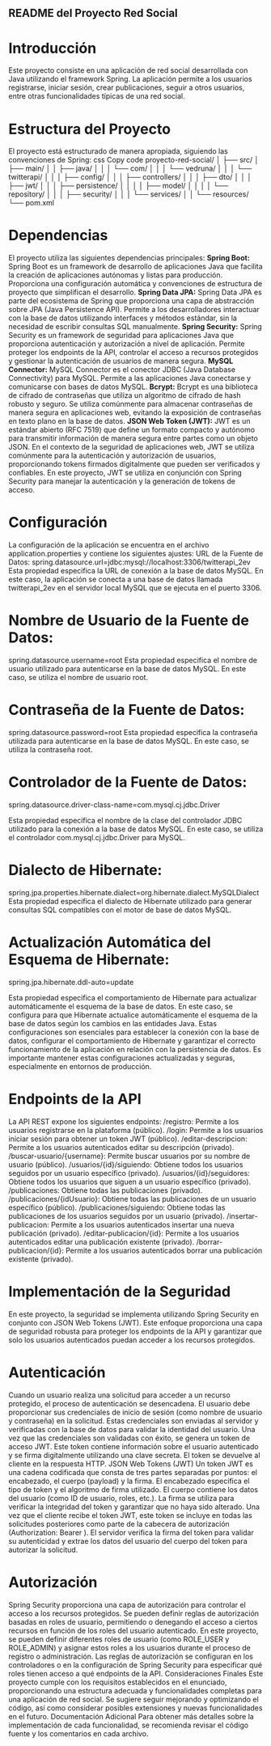 ## README del Proyecto Red Social
# Introducción
Este proyecto consiste en una aplicación de red social desarrollada con Java utilizando el framework Spring.
La aplicación permite a los usuarios registrarse, iniciar sesión, crear publicaciones, seguir a otros usuarios, entre otras funcionalidades típicas de una red social.
# Estructura del Proyecto
El proyecto está estructurado de manera apropiada, siguiendo las convenciones de Spring:
css
Copy code
proyecto-red-social/
│
├── src/
│ ├── main/
│ │ ├── java/
│ │ │ └── com/
│ │ │ └── vedruna/
│ │ │ └── twitterapi/
│ │ │ ├── config/
│ │ │ ├── controllers/
│ │ │ ├── dto/
│ │ │ ├── jwt/
│ │ │ ├── persistence/
│ │ │ │ ├── model/
│ │ │ │ └── repository/
│ │ │ ├── security/
│ │ │ └── services/
│ │ └── resources/
└── pom.xml


# Dependencias
El proyecto utiliza las siguientes dependencias principales:
**Spring Boot:** Spring Boot es un framework de desarrollo de aplicaciones Java que facilita la creación de aplicaciones autónomas y listas para producción. Proporciona una configuración automática y convenciones de estructura de proyecto que simplifican el desarrollo.
**Spring Data JPA:** Spring Data JPA es parte del ecosistema de Spring que proporciona una capa de abstracción sobre JPA (Java Persistence API). Permite a los desarrolladores interactuar con la base de datos utilizando interfaces y métodos estándar, sin la necesidad de escribir consultas SQL manualmente.
**Spring Security:** Spring Security es un framework de seguridad para aplicaciones Java que proporciona autenticación y autorización a nivel de aplicación. Permite proteger los endpoints de la API, controlar el acceso a recursos protegidos y gestionar la autenticación de usuarios de manera segura.
**MySQL Connector:** MySQL Connector es el conector JDBC (Java Database Connectivity) para MySQL. Permite a las aplicaciones Java conectarse y comunicarse con bases de datos MySQL.
**Bcrypt:** Bcrypt es una biblioteca de cifrado de contraseñas que utiliza un algoritmo de cifrado de hash robusto y seguro. Se utiliza comúnmente para almacenar contraseñas de manera segura en aplicaciones web, evitando la exposición de contraseñas en texto plano en la base de datos.
**JSON Web Token (JWT):** JWT es un estándar abierto (RFC 7519) que define un formato compacto y autónomo para transmitir información de manera segura entre partes como un objeto JSON. En el contexto de la seguridad de aplicaciones web, JWT se utiliza comúnmente para la autenticación y autorización de usuarios, proporcionando tokens firmados digitalmente que pueden ser verificados y confiables. En este proyecto, JWT se utiliza en conjunción con Spring Security para manejar la autenticación y la generación de tokens de acceso.


# Configuración
La configuración de la aplicación se encuentra en el archivo application.properties y contiene los siguientes ajustes:
URL de la Fuente de Datos:
spring.datasource.url=jdbc:mysql://localhost:3306/twitterapi_2ev
Esta propiedad especifica la URL de conexión a la base de datos MySQL. En este caso, la aplicación se conecta a una base de datos llamada twitterapi_2ev en el servidor local MySQL que se ejecuta en el puerto 3306.

# Nombre de Usuario de la Fuente de Datos:
spring.datasource.username=root
Esta propiedad especifica el nombre de usuario utilizado para autenticarse en la base de datos MySQL. En este caso, se utiliza el nombre de usuario root.

# Contraseña de la Fuente de Datos:
spring.datasource.password=root
Esta propiedad especifica la contraseña utilizada para autenticarse en la base de datos MySQL. En este caso, se utiliza la contraseña root.
# Controlador de la Fuente de Datos:
spring.datasource.driver-class-name=com.mysql.cj.jdbc.Driver

Esta propiedad especifica el nombre de la clase del controlador JDBC utilizado para la conexión a la base de datos MySQL. En este caso, se utiliza el controlador com.mysql.cj.jdbc.Driver para MySQL.

# Dialecto de Hibernate:
spring.jpa.properties.hibernate.dialect=org.hibernate.dialect.MySQLDialect
Esta propiedad especifica el dialecto de Hibernate utilizado para generar consultas SQL compatibles con el motor de base de datos MySQL.

# Actualización Automática del Esquema de Hibernate:
spring.jpa.hibernate.ddl-auto=update

Esta propiedad especifica el comportamiento de Hibernate para actualizar automáticamente el esquema de la base de datos. En este caso, se configura para que Hibernate actualice automáticamente el esquema de la base de datos según los cambios en las entidades Java.
Estas configuraciones son esenciales para establecer la conexión con la base de datos, configurar el comportamiento de Hibernate y garantizar el correcto funcionamiento de la aplicación en relación con la persistencia de datos. Es importante mantener estas configuraciones actualizadas y seguras, especialmente en entornos de producción.
# Endpoints de la API
La API REST expone los siguientes endpoints:
/registro: Permite a los usuarios registrarse en la plataforma (público).
/login: Permite a los usuarios iniciar sesión para obtener un token JWT (público).
/editar-descripcion: Permite a los usuarios autenticados editar su descripción (privado).
/buscar-usuario/{username}: Permite buscar usuarios por su nombre de usuario (público).
/usuarios/{id}/siguiendo: Obtiene todos los usuarios seguidos por un usuario específico (privado).
/usuarios/{id}/seguidores: Obtiene todos los usuarios que siguen a un usuario específico (privado).
/publicaciones: Obtiene todas las publicaciones (privado).
/publicaciones/{idUsuario}: Obtiene todas las publicaciones de un usuario específico (público).
/publicaciones/siguiendo: Obtiene todas las publicaciones de los usuarios seguidos por un usuario (privado).
/insertar-publicacion: Permite a los usuarios autenticados insertar una nueva publicación (privado).
/editar-publicacion/{id}: Permite a los usuarios autenticados editar una publicación existente (privado).
/borrar-publicacion/{id}: Permite a los usuarios autenticados borrar una publicación existente (privado).


# Implementación de la Seguridad
En este proyecto, la seguridad se implementa utilizando Spring Security en conjunto con JSON Web Tokens (JWT). Este enfoque proporciona una capa de seguridad robusta para proteger los endpoints de la API y garantizar que solo los usuarios autenticados puedan acceder a los recursos protegidos.
# Autenticación
Cuando un usuario realiza una solicitud para acceder a un recurso protegido, el proceso de autenticación se desencadena. El usuario debe proporcionar sus credenciales de inicio de sesión (como nombre de usuario y contraseña) en la solicitud. Estas credenciales son enviadas al servidor y verificadas con la base de datos para validar la identidad del usuario.
Una vez que las credenciales son validadas con éxito, se genera un token de acceso JWT. Este token contiene información sobre el usuario autenticado y se firma digitalmente utilizando una clave secreta. El token se devuelve al cliente en la respuesta HTTP.
JSON Web Tokens (JWT)
Un token JWT es una cadena codificada que consta de tres partes separadas por puntos: el encabezado, el cuerpo (payload) y la firma. El encabezado especifica el tipo de token y el algoritmo de firma utilizado. El cuerpo contiene los datos del usuario (como ID de usuario, roles, etc.). La firma se utiliza para verificar la integridad del token y garantizar que no haya sido alterado.
Una vez que el cliente recibe el token JWT, este token se incluye en todas las solicitudes posteriores como parte de la cabecera de autorización (Authorization: Bearer <token>). El servidor verifica la firma del token para validar su autenticidad y extrae los datos del usuario del cuerpo del token para autorizar la solicitud.
# Autorización
Spring Security proporciona una capa de autorización para controlar el acceso a los recursos protegidos. Se pueden definir reglas de autorización basadas en roles de usuario, permitiendo o denegando el acceso a ciertos recursos en función de los roles del usuario autenticado.
En este proyecto, se pueden definir diferentes roles de usuario (como ROLE_USER y ROLE_ADMIN) y asignar estos roles a los usuarios durante el proceso de registro o administración. Las reglas de autorización se configuran en los controladores o en la configuración de Spring Security para especificar qué roles tienen acceso a qué endpoints de la API.
Consideraciones Finales
Este proyecto cumple con los requisitos establecidos en el enunciado, proporcionando una estructura adecuada y funcionalidades completas para una aplicación de red social. Se sugiere seguir mejorando y optimizando el código, así como considerar posibles extensiones y nuevas funcionalidades en el futuro.
Documentación Adicional
Para obtener más detalles sobre la implementación de cada funcionalidad, se recomienda revisar el código fuente y los comentarios en cada archivo.
